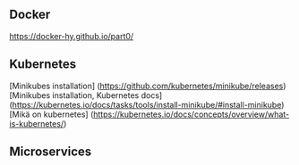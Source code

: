 
## Docker
https://docker-hy.github.io/part0/

## Kubernetes

[Minikubes installation] (https://github.com/kubernetes/minikube/releases)
[Minikubes installation, Kubernetes docs] (https://kubernetes.io/docs/tasks/tools/install-minikube/#install-minikube)
[Mikä on kubernetes] (https://kubernetes.io/docs/concepts/overview/what-is-kubernetes/)


## Microservices
